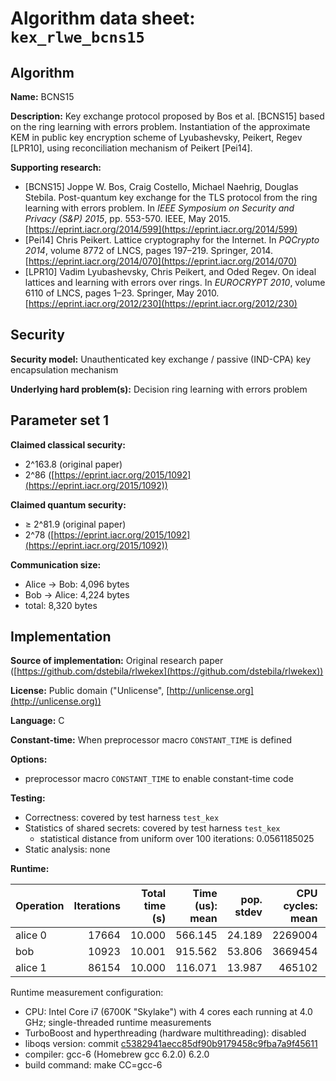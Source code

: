 Algorithm data sheet: `kex_rlwe_bcns15`
=======================================

Algorithm
---------

**Name:** BCNS15

**Description:** Key exchange protocol proposed by Bos et al. [BCNS15] based on the ring learning with errors problem.  Instantiation of the approximate KEM in public key encryption scheme of Lyubashevsky, Peikert, Regev [LPR10], using reconciliation mechanism of Peikert [Pei14].

**Supporting research:**

- [BCNS15] Joppe W. Bos, Craig Costello, Michael Naehrig, Douglas Stebila. Post-quantum key exchange for the TLS protocol from the ring learning with errors problem. In *IEEE Symposium on Security and Privacy (S&P) 2015*, pp. 553-570. IEEE, May 2015. [https://eprint.iacr.org/2014/599](https://eprint.iacr.org/2014/599)
- [Pei14] Chris Peikert. Lattice cryptography for the Internet. In *PQCrypto 2014*, volume 8772 of LNCS, pages 197–219. Springer, 2014. [https://eprint.iacr.org/2014/070](https://eprint.iacr.org/2014/070)
- [LPR10] Vadim Lyubashevsky, Chris Peikert, and Oded Regev. On ideal lattices and learning with errors over rings. In *EUROCRYPT 2010*, volume 6110 of LNCS, pages 1–23. Springer, May 2010. [https://eprint.iacr.org/2012/230](https://eprint.iacr.org/2012/230)

Security
--------

**Security model:** Unauthenticated key exchange / passive (IND-CPA) key encapsulation mechanism

**Underlying hard problem(s):** Decision ring learning with errors problem

Parameter set 1
---------------

**Claimed classical security:** 

- 2^163.8 (original paper)
- 2^86 ([https://eprint.iacr.org/2015/1092](https://eprint.iacr.org/2015/1092))

**Claimed quantum security:** 

- ≥ 2^81.9 (original paper)
- 2^78 ([https://eprint.iacr.org/2015/1092](https://eprint.iacr.org/2015/1092))

**Communication size:** 

- Alice → Bob: 4,096 bytes
- Bob → Alice: 4,224 bytes
- total: 8,320 bytes

Implementation
--------------

**Source of implementation:** Original research paper ([https://github.com/dstebila/rlwekex](https://github.com/dstebila/rlwekex))

**License:** Public domain ("Unlicense", [http://unlicense.org](http://unlicense.org))

**Language:** C

**Constant-time:** When preprocessor macro `CONSTANT_TIME` is defined

**Options:**

- preprocessor macro `CONSTANT_TIME` to enable constant-time code

**Testing:**

- Correctness: covered by test harness `test_kex`
- Statistics of shared secrets: covered by test harness `test_kex`
	- statistical distance from uniform over 100 iterations: 0.0561185025
- Static analysis: none

**Runtime:**

Operation                      | Iterations | Total time (s) | Time (us): mean | pop. stdev | CPU cycles: mean | pop. stdev
------------------------------ | ----------:| --------------:| ---------------:| ----------:| ----------------:| ----------:
alice 0                        |      17664 |         10.000 |         566.145 |     24.189 |          2269004 |      96901
bob                            |      10923 |         10.001 |         915.562 |     53.806 |          3669454 |     215632
alice 1                        |      86154 |         10.000 |         116.071 |     13.987 |           465102 |      56014

Runtime measurement configuration:

- CPU: Intel Core i7 (6700K "Skylake") with 4 cores each running at 4.0 GHz; single-threaded runtime measurements
- TurboBoost and hyperthreading (hardware multithreading): disabled
- liboqs version: commit [c5382941aecc85df90b9179458c9fba7a9f45611](https://github.com/open-quantum-safe/liboqs/commit/c5382941aecc85df90b9179458c9fba7a9f45611)
- compiler: gcc-6 (Homebrew gcc 6.2.0) 6.2.0
- build command: make CC=gcc-6

